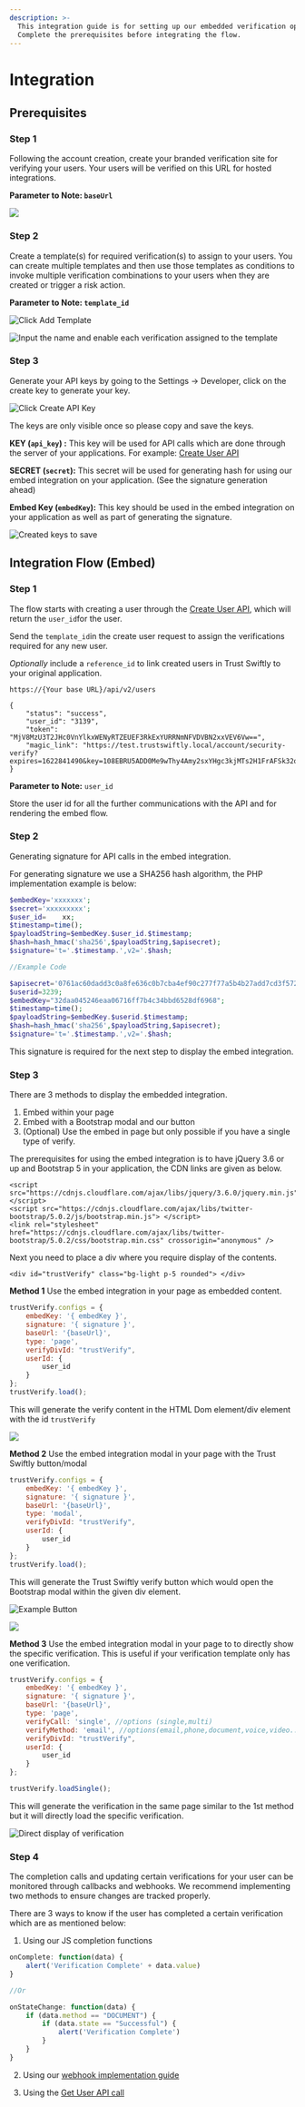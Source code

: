 ```yaml
---
description: >-
  This integration guide is for setting up our embedded verification option.
  Complete the prerequisites before integrating the flow.
---
```


# Integration

## **Prerequisites**

### Step 1

Following the account creation, create your branded verification site for verifying your users. Your users will be verified on this URL for hosted integrations.

**Parameter to Note: `baseUrl`**

![](.gitbook/assets/image%20%2826%29.png)

### Step 2

Create a template\(s\) for required verification\(s\) to assign to your users. You can create multiple templates and then use those templates as conditions to invoke multiple verification combinations to your users when they are created or trigger a risk action.

**Parameter to Note: `template_id`**

![Click Add Template](.gitbook/assets/image%20%2827%29.png)

![Input the name and enable each verification assigned to the template](.gitbook/assets/image%20%2828%29.png)

###  Step **3** <a id="step-2"></a>

Generate your API keys by going to the Settings -&gt; Developer, click on the create key to generate your key.

![Click Create API Key](.gitbook/assets/image%20%2825%29.png)

The keys are only visible once so please copy and save the keys.



**KEY \(`api_key`\) :** This key will be used for API calls which are done through the server of your applications. For example: [Create User API](users.md#create-user)

**SECRET \(`secret`\):** This secret will be used for generating hash for using our embed integration on your application. \(See the signature generation ahead\)

**Embed Key \(`embedKey`\):** This key should be used in the embed integration on your application as well as part of generating the signature.

![Created keys to save](.gitbook/assets/image%20%2822%29.png)

## Integration Flow \(Embed\)

### Step **1** <a id="step-2"></a>

The flow starts with creating a user through the [Create User API](users.md#create-user), which will return the `user_id`for the user.

Send the `template_id`in the create user request to assign the verifications required for any new user.

_Optionally_ include a `reference_id` to link created users in Trust Swiftly to your original application.

```text
https://{Your base URL}/api/v2/users

{
    "status": "success",
    "user_id": "3139",
    "token": "MjV8MzU3T2JHc0VnYlkxWENyRTZEUEF3RkExYURRNmNFVDVBN2xxVEV6Vw==",
    "magic_link": "https://test.trustswiftly.local/account/security-verify?expires=1622841490&key=108EBRU5ADD0Me9wThy4Amy2sxYHgc3kjMTs2H1FrAFSk32q2ICwL&signature=145c56ab2f9229b211a1f5c05a8fef6ca91328e47a995b31a89c45cd67c7f5b2"
}

```

**Parameter to Note:** `user_id`

Store the user id for all the further communications with the API and for rendering the embed flow. 

### Step 2 <a id="step-2"></a>

Generating signature for API calls in the embed integration.

For generating signature we use a SHA256 hash algorithm, the PHP implementation example is below:

```php
$embedKey='xxxxxxx';
$secret='xxxxxxxxx';
$user_id=    xx;
$timestamp=time();
$payloadString=$embedKey.$user_id.$timestamp;
$hash=hash_hmac('sha256',$payloadString,$apisecret);
$signature='t='.$timestamp.',v2='.$hash;

//Example Code

$apisecret='0761ac60dadd3c0a8fe636c0b7cba4ef90c277f77a5b4b27add7cd3f572eec58';
$userid=3239;
$embedKey="32daa045246eaa06716ff7b4c34bbd6528df6968";
$timestamp=time();
$payloadString=$embedKey.$userid.$timestamp;
$hash=hash_hmac('sha256',$payloadString,$apisecret);
$signature='t='.$timestamp.',v2='.$hash;
```

This signature is required for the next step to display the embed integration. 

### Step 3 <a id="step-2"></a>

There are 3 methods to display the embedded integration. 

1. Embed within your page
2. Embed with a Bootstrap modal and our button
3. \(Optional\) Use the embed in page but only possible if you have a single type of verify.

The prerequisites for using the embed integration is to have jQuery 3.6 or up and Bootstrap 5 in your application, the CDN links are given as below.

```markup
<script src="https://cdnjs.cloudflare.com/ajax/libs/jquery/3.6.0/jquery.min.js"></script>
<script src="https://cdnjs.cloudflare.com/ajax/libs/twitter-bootstrap/5.0.2/js/bootstrap.min.js"> </script>
<link rel="stylesheet" href="https://cdnjs.cloudflare.com/ajax/libs/twitter-bootstrap/5.0.2/css/bootstrap.min.css" crossorigin="anonymous" />

```

Next you need to place a div where you require display of the contents.

```markup
<div id="trustVerify" class="bg-light p-5 rounded"> </div>
```



**Method 1** Use the embed integration in your page as embedded content.

```javascript
trustVerify.configs = {
    embedKey: '{ embedKey }',
    signature: '{ signature }',
    baseUrl: '{baseUrl}',
    type: 'page',
    verifyDivId: "trustVerify",
    userId: {
        user_id
    }
};
trustVerify.load();
```

This will generate the verify content in the HTML Dom element/div element with the id `trustVerify`

![](.gitbook/assets/image%20%2824%29.png)

**Method 2** Use the embed integration modal in your page with the Trust Swiftly button/modal

```javascript
trustVerify.configs = {
    embedKey: '{ embedKey }',
    signature: '{ signature }',
    baseUrl: '{baseUrl}',
    type: 'modal',
    verifyDivId: "trustVerify",
    userId: {
        user_id
    }
};
trustVerify.load();
```

This will generate the Trust Swiftly verify button which would open the Bootstrap modal within the given div element.

![Example Button](.gitbook/assets/image%20%2820%29.png)

![](.gitbook/assets/image%20%2823%29.png)

**Method 3** Use the embed integration modal in your page to to directly show the specific verification. This is useful if your verification template only has one verification.

```javascript
trustVerify.configs = {
    embedKey: '{ embedKey }',
    signature: '{ signature }',
    baseUrl: '{baseUrl}',
    type: 'page',
    verifyCall: 'single', //options (single,multi)
    verifyMethod: 'email', //options(email,phone,document,voice,video..) only works with single call
    verifyDivId: "trustVerify",
    userId: {
        user_id
    }
};

trustVerify.loadSingle();
```

This will generate the verification in the same page similar to the 1st method but it will directly load the specific verification.

![Direct display of verification](.gitbook/assets/image%20%2821%29.png)

### Step 4 <a id="step-2"></a>

The completion calls and updating certain verifications for your user can be monitored through callbacks and webhooks. We recommend implementing two methods to ensure changes are tracked properly.

There are 3 ways to know if the user has completed a certain verification which are as mentioned below:

1. Using our JS completion functions

```javascript
onComplete: function(data) {
    alert('Verification Complete' + data.value)
}

//Or 

onStateChange: function(data) {
    if (data.method == "DOCUMENT") {
        if (data.state == "Successful") {
            alert('Verification Complete')
        }
    }
}
```

2. Using our [webhook implementation guide](webhooks/handling-webhooks.md)

3. Using the [Get User API call](users.md#get-user)

